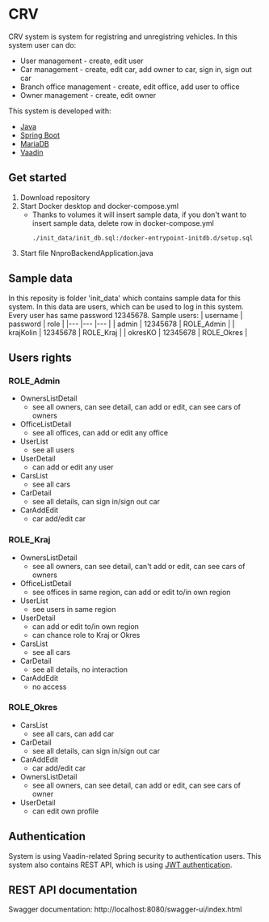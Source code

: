 # CRV
CRV system is system for registring and unregistring vehicles. In this system user can do:
- User management - create, edit user
- Car management - create, edit car, add owner to car, sign in, sign out car
- Branch office management - create, edit office, add user to office
- Owner management - create, edit owner

This system is developed with:
- [Java](https://www.oracle.com/java/technologies/javase-downloads.html)
- [Spring Boot](https://spring.io/projects/spring-boot)
- [MariaDB](https://mariadb.org/download/)
- [Vaadin](https://vaadin.com/)

## Get started
1. Download repository
2. Start Docker desktop and docker-compose.yml
   - Thanks to volumes it will insert sample data, if you don't want to insert sample data, delete row in docker-compose.yml
     ```
     ./init_data/init_db.sql:/docker-entrypoint-initdb.d/setup.sql 
3. Start file  NnproBackendApplication.java
## Sample data
In this reposity is folder 'init_data' which contains sample data for this system. In this data are users, which can be used to log in this system. Every user has same password 12345678.
Sample users:
| username 	| password 	| role 	|
|---	|---	|---	|
| admin 	| 12345678 	| ROLE_Admin 	|
| krajKolin 	| 12345678 	| ROLE_Kraj 	|
| okresKO 	| 12345678 	| ROLE_Okres 	|

## Users rights
### ROLE_Admin
  - OwnersListDetail
    - see all owners, can see detail, can add or edit, can see cars of owners
  - OfficeListDetail
    - see all offices, can add or edit any office
  - UserList
    - see all users
  - UserDetail
    - can add or edit any user
  - CarsList
      - see all cars
  - CarDetail
      - see all details, can sign in/sign out car
  - CarAddEdit
      - car add/edit car
### ROLE_Kraj
  - OwnersListDetail
    - see all owners, can see detail, can't add or edit, can see cars of owners
  - OfficeListDetail
    - see offices in same region, can add or edit to/in own region
  - UserList
    - see users in same region
  - UserDetail
    - can add or edit to/in own region
    - can chance role to Kraj or Okres
  - CarsList
     - see all cars
  - CarDetail
     - see all details, no interaction
  - CarAddEdit
     - no access
### ROLE_Okres
  - CarsList
      - see all cars, can add car
  - CarDetail
      - see all details, can sign in/sign out car
  - CarAddEdit
      - car add/edit car
  - OwnersListDetail
      - see all owners, can see detail, can add or edit, can see cars of owner
  - UserDetail
      - can edit own profile

## Authentication
System is using Vaadin-related Spring security to authentication users. This system also contains REST API, which is using [JWT authentication](https://jwt.io/). 
## REST API documentation
Swagger documentation: http://localhost:8080/swagger-ui/index.html

